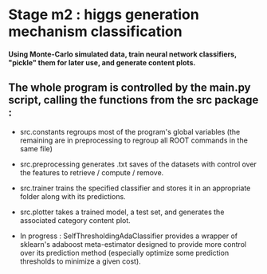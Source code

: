 # Stage m2 : higgs generation mechanism classification


#### Using Monte-Carlo simulated data, train neural network classifiers, "pickle" them for later use, and generate content plots.  
## The whole program is controlled by the main.py script, calling the functions from the src package :
- src.constants regroups most of the program's global variables (the remaining are in preprocessing to regroup all ROOT commands in the same file)
- src.preprocessing generates .txt saves of the datasets with control over the features to retrieve / compute / remove.
- src.trainer trains the specified classifier and stores it in an appropriate folder along with its predictions.
- src.plotter takes a trained model, a test set, and generates the associated category content plot.

- In progress : SelfThresholdingAdaClassifier provides a wrapper of sklearn's adaboost meta-estimator designed to provide more control over its prediction method (especially optimize some prediction thresholds to minimize a given cost).
